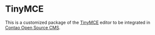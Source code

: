 TinyMCE
=======

This is a customized package of the [TinyMCE][1] editor to be integrated in
[Contao Open Source CMS][2].


[1]: https://www.tiny.cloud
[2]: https://contao.org
